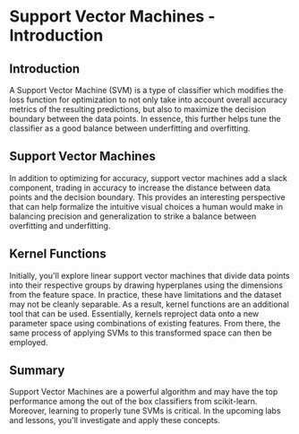 
# Support Vector Machines - Introduction

## Introduction

A Support Vector Machine (SVM) is a type of classifier which modifies the loss function for optimization to not only take into account overall accuracy metrics of the resulting predictions, but also to maximize the decision boundary between the data points. In essence, this further helps tune the classifier as a good balance between underfitting and overfitting.

## Support Vector Machines

In addition to optimizing for accuracy, support vector machines add a slack component, trading in accuracy to increase the distance between data points and the decision boundary. This provides an interesting perspective that can help formalize the intuitive visual choices a human would make in balancing precision and generalization to strike a balance between overfitting and underfitting.


## Kernel Functions

Initially, you'll explore linear support vector machines that divide data points into their respective groups by drawing hyperplanes using the dimensions from the feature space. In practice, these have limitations and the dataset may not be cleanly separable. As a result, kernel functions are an additional tool that can be used. Essentially, kernels reproject data onto a new parameter space using combinations of existing features. From there, the same process of applying SVMs to this transformed space can then be employed.

## Summary

Support Vector Machines are a powerful algorithm and may have the top performance among the out of the box classifiers from scikit-learn. Moreover, learning to properly tune SVMs is critical. In the upcoming labs and lessons, you'll investigate and apply these concepts.
